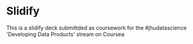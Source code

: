 Slidify
=======

This is a slidify deck submittded as coursework for the #jhudatascience 'Developing Data Products' stream on Coursea

